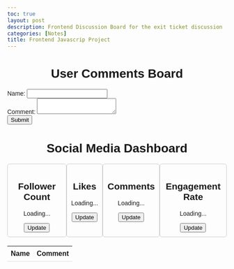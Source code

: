```yaml
---
toc: true
layout: post
description: Frontend Discussion Board for the exit ticket discussion
categories: [Notes]
title: Frontend Javascrip Project
---
```



<!DOCTYPE html>
<html>
<head>
  <title>User Comments Board</title>
  <style>
    body {
      font-family: Arial, sans-serif;
    }
    #comment-form {
      margin-bottom: 10px;
    }
    #comments-board {
      border-collapse: collapse;
      width: 100%;
    }
    #comments-board th,
    #comments-board td {
      padding: 8px;
      text-align: left;
      border-bottom: 1px solid #ddd;
    }
  </style>
</head>
<body>
  <h1>User Comments Board</h1>

  <form id="comment-form">
    <label for="name">Name:</label>
    <input type="text" id="name" required><br>
    <label for="comment">Comment:</label>
    <textarea id="comment" required></textarea><br>
    <button type="submit">Submit</button>
  </form>

  <table id="comments-board">
    <tr>
      <th>Name</th>
      <th>Comment</th>


<!DOCTYPE html>
<html>
<head>
  <title>Social Media Dashboard</title>
  <style>
    body {
      font-family: Arial, sans-serif;
      padding: 20px;
    }
    h1 {
      text-align: center;
    }
    .metrics {
      display: flex;
      justify-content: space-around;
      margin-bottom: 20px;
    }
    .metric-card {
      border: 1px solid #ccc;
      border-radius: 5px;
      padding: 10px;
      text-align: center;
    }
    .update-button {
      display: flex;
      justify-content: center;
      margin-top: 20px;
    }
  </style>
</head>
<body>
  <h1>Social Media Dashboard</h1>

  <div class="metrics">
    <div class="metric-card">
      <h2>Follower Count</h2>
      <p id="follower-count">Loading...</p>
      <button onclick="updateFollowerCount()">Update</button>
    </div>
    <div class="metric-card">
      <h2>Likes</h2>
      <p id="likes">Loading...</p>
      <button onclick="updateLikes()">Update</button>
    </div>
    <div class="metric-card">
      <h2>Comments</h2>
      <p id="comments">Loading...</p>
      <button onclick="updateComments()">Update</button>
    </div>
    <div class="metric-card">
      <h2>Engagement Rate</h2>
      <p id="engagement-rate">Loading...</p>
      <button onclick="updateEngagementRate()">Update</button>
    </div>
  </div>

  <script>
    // Simulated initial data (replace with real data retrieval)
    var followerCount = 15000;
    var likes = 500;
    var comments = 200;
    var engagementRate = ((likes + comments) / followerCount * 100).toFixed(2);

    // Function to update follower count
    function updateFollowerCount() {
      var newFollowerCount = parseInt(prompt("Enter new follower count:"));
      if (!isNaN(newFollowerCount)) {
        followerCount = newFollowerCount;
        updateMetrics();
      }
    }

    // Function to update likes
    function updateLikes() {
      var newLikes = parseInt(prompt("Enter new likes count:"));
      if (!isNaN(newLikes)) {
        likes = newLikes;
        updateMetrics();
      }
    }

    // Function to update comments
    function updateComments() {
      var newComments = parseInt(prompt("Enter new comments count:"));
      if (!isNaN(newComments)) {
        comments = newComments;
        updateMetrics();
      }
    }

    // Function to update engagement rate
    function updateEngagementRate() {
      var newEngagementRate = parseFloat(prompt("Enter new engagement rate:"));
      if (!isNaN(newEngagementRate)) {
        engagementRate = newEngagementRate.toFixed(2);
        updateMetrics();
      }
    }

    // Function to update metric values in the dashboard
    function updateMetrics() {
      document.getElementById("follower-count").textContent = followerCount.toLocaleString();
      document.getElementById("likes").textContent = likes.toLocaleString();
      document.getElementById("comments").textContent = comments.toLocaleString();
      document.getElementById("engagement-rate").textContent = engagementRate + "%";
    }

    // Initial update of metric values
    updateMetrics();
  </script>
</body>
</html>
